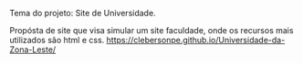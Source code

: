 Tema do projeto: Site de Universidade.

Propósta de site que visa simular um site faculdade, onde os recursos mais utilizados são html e css. https://clebersonpe.github.io/Universidade-da-Zona-Leste/


